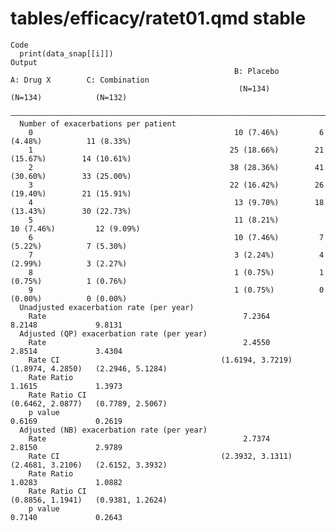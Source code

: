 # tables/efficacy/ratet01.qmd stable

    Code
      print(data_snap[[i]])
    Output
                                                      B: Placebo         A: Drug X        C: Combination 
                                                       (N=134)            (N=134)            (N=132)     
      ———————————————————————————————————————————————————————————————————————————————————————————————————
      Number of exacerbations per patient                                                                
        0                                             10 (7.46%)         6 (4.48%)          11 (8.33%)   
        1                                            25 (18.66%)        21 (15.67%)        14 (10.61%)   
        2                                            38 (28.36%)        41 (30.60%)        33 (25.00%)   
        3                                            22 (16.42%)        26 (19.40%)        21 (15.91%)   
        4                                             13 (9.70%)        18 (13.43%)        30 (22.73%)   
        5                                             11 (8.21%)         10 (7.46%)         12 (9.09%)   
        6                                             10 (7.46%)         7 (5.22%)          7 (5.30%)    
        7                                             3 (2.24%)          4 (2.99%)          3 (2.27%)    
        8                                             1 (0.75%)          1 (0.75%)          1 (0.76%)    
        9                                             1 (0.75%)          0 (0.00%)          0 (0.00%)    
      Unadjusted exacerbation rate (per year)                                                            
        Rate                                            7.2364             8.2148             9.8131     
      Adjusted (QP) exacerbation rate (per year)                                                         
        Rate                                            2.4550             2.8514             3.4304     
        Rate CI                                    (1.6194, 3.7219)   (1.8974, 4.2850)   (2.2946, 5.1284)
        Rate Ratio                                                         1.1615             1.3973     
        Rate Ratio CI                                                 (0.6462, 2.0877)   (0.7789, 2.5067)
        p value                                                            0.6169             0.2619     
      Adjusted (NB) exacerbation rate (per year)                                                         
        Rate                                            2.7374             2.8150             2.9789     
        Rate CI                                    (2.3932, 3.1311)   (2.4681, 3.2106)   (2.6152, 3.3932)
        Rate Ratio                                                         1.0283             1.0882     
        Rate Ratio CI                                                 (0.8856, 1.1941)   (0.9381, 1.2624)
        p value                                                            0.7140             0.2643     

